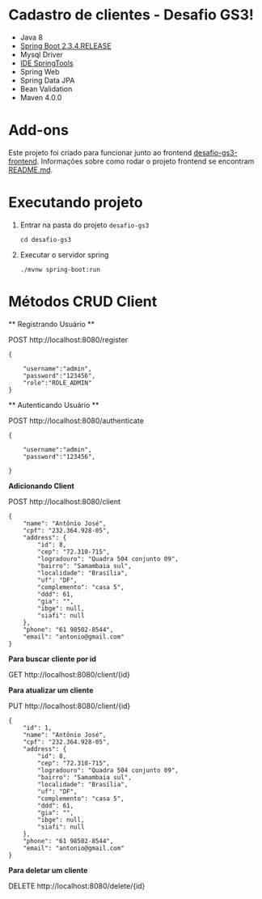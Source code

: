 # Cadastro de clientes - Desafio GS3!

* Java 8
* [Spring Boot 2.3.4.RELEASE](https://start.spring.io/)
* Mysql Driver
* [IDE SpringTools](https://spring.io/tools)
* Spring Web
* Spring Data JPA
* Bean Validation
* Maven 4.0.0

# Add-ons
Este projeto foi criado para funcionar junto ao frontend 
[desafio-gs3-frontend](https://github.com/andrebrandaodf/desafio-gs3-frontend).
Informações sobre como rodar o projeto frontend se encontram [README.md](https://github.com/andrebrandaodf/desafio-gs3-frontend#readme). 

# Executando projeto

1. Entrar na pasta do projeto `desafio-gs3` 

	`cd desafio-gs3`
 
2. Executar o servidor spring 

	`./mvnw spring-boot:run`

# Métodos CRUD Client

** Registrando Usuário **

POST http://localhost:8080/register

```
{

	"username":"admin",
	"password":"123456",
	"role":"ROLE_ADMIN"
}
```
** Autenticando Usuário **

POST http://localhost:8080/authenticate

```
{

	"username":"admin",
	"password":"123456",
	
}
```

**Adicionando Client**

POST http://localhost:8080/client 



```
{
    "name": "Antônio José",
    "cpf": "232.364.928-05",
    "address": {
        "id": 8,
        "cep": "72.310-715",
        "logradouro": "Quadra 504 conjunto 09",
        "bairro": "Samambaia sul",
        "localidade": "Brasília",
        "uf": "DF",
        "complemento": "casa 5",
        "ddd": 61,
        "gia": "",
        "ibge": null,
        "siafi": null
    },
    "phone": "61 98502-8544",
    "email": "antonio@gmail.com"
}
```

**Para buscar cliente por id**

GET http://localhost:8080/client/{id}


**Para atualizar um cliente**

PUT http://localhost:8080/client/{id}

```
{
    "id": 1,
    "name": "Antônio José",
    "cpf": "232.364.928-05",
    "address": {
        "id": 8,
        "cep": "72.310-715",
        "logradouro": "Quadra 504 conjunto 09",
        "bairro": "Samambaia sul",
        "localidade": "Brasília",
        "uf": "DF",
        "complemento": "casa 5",
        "ddd": 61,
        "gia": "",
        "ibge": null,
        "siafi": null
    },
    "phone": "61 98502-8544",
    "email": "antonio@gmail.com"
}
```

**Para deletar um cliente**

DELETE http://localhost:8080/delete/{id}
